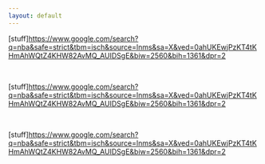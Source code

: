 ```yaml
---
layout: default
---
```


[stuff]https://www.google.com/search?q=nba&safe=strict&tbm=isch&source=lnms&sa=X&ved=0ahUKEwjPzKT4tKHmAhWQtZ4KHW82AvMQ_AUIDSgE&biw=2560&bih=1361&dpr=2


<br>

[stuff]https://www.google.com/search?q=nba&safe=strict&tbm=isch&source=lnms&sa=X&ved=0ahUKEwjPzKT4tKHmAhWQtZ4KHW82AvMQ_AUIDSgE&biw=2560&bih=1361&dpr=2


<br>

[stuff]https://www.google.com/search?q=nba&safe=strict&tbm=isch&source=lnms&sa=X&ved=0ahUKEwjPzKT4tKHmAhWQtZ4KHW82AvMQ_AUIDSgE&biw=2560&bih=1361&dpr=2
